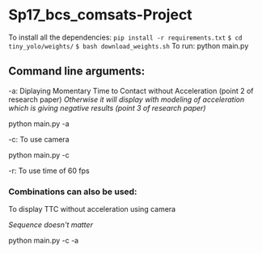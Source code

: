 # Sp17_bcs_comsats-Project



To install all the dependencies:
	`pip install -r requirements.txt`
	`$ cd tiny_yolo/weights/`
    	`$ bash download_weights.sh`
To run:
python main.py 

## Command line arguments:

-a: 
Diplaying Momentary Time to Contact without Acceleration (point 2 of research paper)
 _Otherwise it will display with modeling of acceleration which is giving negative results (point 3 of research paper)_
 
 python main.py -a


-c:
To use camera

python main.py -c


-r:
To use time of 60 fps




### Combinations can also be used:
To display TTC without acceleration using camera

 _Sequence doesn't matter_
 
python main.py -c -a
